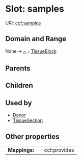 
# Slot: samples



URI: [ccf:samples](http://purl.org/ccf/samples)


## Domain and Range

None &#8594;  <sub>0..\*</sub> [TissueBlock](TissueBlock.md)

## Parents


## Children


## Used by

 * [Donor](Donor.md)
 * [TissueSection](TissueSection.md)

## Other properties

|  |  |  |
| --- | --- | --- |
| **Mappings:** | | ccf:provides |